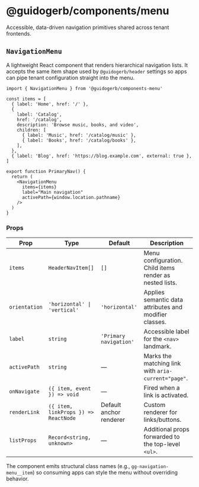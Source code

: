 # @guidogerb/components/menu

Accessible, data-driven navigation primitives shared across tenant frontends.

## `NavigationMenu`

A lightweight React component that renders hierarchical navigation lists. It
accepts the same item shape used by `@guidogerb/header` settings so apps can
pipe tenant configuration straight into the menu.

```tsx
import { NavigationMenu } from '@guidogerb/components-menu'

const items = [
  { label: 'Home', href: '/' },
  {
    label: 'Catalog',
    href: '/catalog',
    description: 'Browse music, books, and video',
    children: [
      { label: 'Music', href: '/catalog/music' },
      { label: 'Books', href: '/catalog/books' },
    ],
  },
  { label: 'Blog', href: 'https://blog.example.com', external: true },
]

export function PrimaryNav() {
  return (
    <NavigationMenu
      items={items}
      label="Main navigation"
      activePath={window.location.pathname}
    />
  )
}
```

### Props

| Prop | Type | Default | Description |
| --- | --- | --- | --- |
| `items` | `HeaderNavItem[]` | `[]` | Menu configuration. Child items render as nested lists. |
| `orientation` | `'horizontal' \| 'vertical'` | `'horizontal'` | Applies semantic data attributes and modifier classes. |
| `label` | `string` | `'Primary navigation'` | Accessible label for the `<nav>` landmark. |
| `activePath` | `string` | — | Marks the matching link with `aria-current="page"`. |
| `onNavigate` | `({ item, event }) => void` | — | Fired when a link is activated. |
| `renderLink` | `({ item, linkProps }) => ReactNode` | Default anchor renderer | Custom renderer for links/buttons. |
| `listProps` | `Record<string, unknown>` | — | Additional props forwarded to the top-level `<ul>`. |

The component emits structural class names (e.g., `gg-navigation-menu__item`)
so consuming apps can style the menu without overriding behavior.
